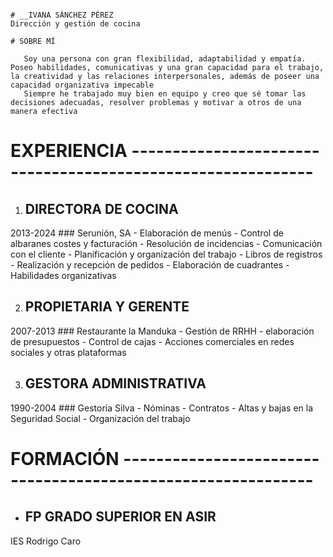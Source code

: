 ```

# __IVANA SÁNCHEZ PÉREZ
Dirección y gestión de cocina

# SOBRE MÍ 

   Soy una persona con gran flexibilidad, adaptabilidad y empatía. Poseo habilidades, comunicativas y una gran capacidad para el trabajo, la creatividad y las relaciones interpersonales, además de poseer una capacidad organizativa impecable
   Siempre he trabajado muy bien en equipo y creo que sé tomar las decisiones adecuadas, resolver problemas y motivar a otros de una manera efectiva 
```
# EXPERIENCIA ------------------------------------------------------------

1. ## DIRECTORA DE COCINA
 2013-2024   ### Serunión, SA
    - Elaboración de menús
    - Control de albaranes costes y facturación
    - Resolución de incidencias
    - Comunicación con el cliente
    - Planificación y organización del trabajo
    - Libros de registros
    - Realización y recepción de pedidos
    - Elaboración de cuadrantes
    - Habilidades organizativas
  
2. ## PROPIETARIA Y GERENTE 
 2007-2013   ### Restaurante la Manduka
    - Gestión de RRHH
    - elaboración de presupuestos
    - Control de cajas
    - Acciones comerciales en redes sociales y otras plataformas
  
3. ## GESTORA ADMINISTRATIVA
 1990-2004   ### Gestoría Silva
    - Nóminas
    - Contratos
    - Altas y bajas en la Seguridad Social
    - Organización del trabajo

# FORMACIÓN -------------------------------------------------------------
- ## FP GRADO SUPERIOR EN ASIR
IES Rodrigo Caro



